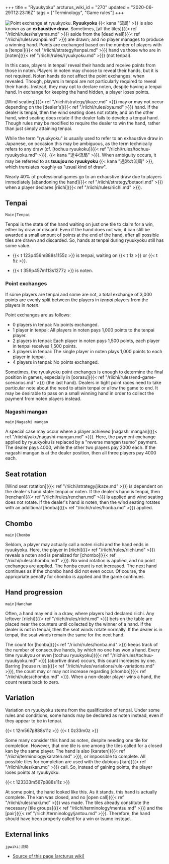 +++
title = "Ryuukyoku"
arcturus_wiki_id = "270"
updated = "2020-06-29T12:23:16Z"
tags = ["Terminology", "Game rules"]
+++

![[Point exchange at ryuukyoku](http://tenhou.net/0/?log=2014020716gm-0009-7447-c1bce130&tw=0).](Ryuukyoku.png "Point exchange at ryuukyoku.")
**Ryuukyoku** {{< kana "流局" >}} is also known as an **exhaustive draw**. Sometimes, [all the
tiles]({{< ref "/riichi/rules/haiyama.md" >}}) aside from the [dead
wall]({{< ref "/riichi/rules/wanpai.md" >}}) are drawn; and no player manages to produce a winning
hand. Points are exchanged based on the number of players with a
[tenpai]({{< ref "/riichi/strategy/tenpai.md" >}}) hand vs those who are in
[noten]({{< ref "/riichi/rules/ryuukyoku.md" >}}) (not tenpai).

In this case, players in tenpai' reveal their hands and receive points from those in noten. Players
in noten may choose to reveal their hands, but it is not required. Noten hands do not affect the
point exchanges, when revealed. Though, players in tenpai are not particularly required to reveal
their hands. Instead, they may opt to declare noten, despite having a tenpai hand. In exchange for
keeping the hand hidden, a player loses points.

[Wind seating]({{< ref "/riichi/strategy/jikaze.md" >}}) may or may not occur depending on the
[dealer's]({{< ref "/riichi/rules/oya.md" >}}) hand. If the dealer is tenpai, then the wind seating
does not rotate; and on the other hand, wind seating does rotate if the dealer fails to develop a
tenpai hand. Though rules may be modified to require the dealer to win the hand, rather than just
simply attaining tenpai.

While the term "ryuukyoku" is usually used to refer to an exhaustive draw in Japanese, on occasion
this may be ambiguous, as the term technically refers to any draw (cf. [tochuu
ryuukoku]({{< ref "/riichi/rules/tochuu-ryuukyoku.md" >}}), {{< kana "途中流局" >}}). When ambiguity
occurs, it may be referred to as **tsuujou no ryuukyoku** {{< kana "通常の流局" >}}, which
translates roughly as "usual kind of draw".

Nearly 40% of professional games go to an exhaustive draw due to players immediately [abandoning the
hand]({{< ref "/riichi/strategy/betaori.md" >}}) when a player
declares [riichi]({{< ref "/riichi/rules/riichi.md" >}}).

## Tenpai

`Main|Tenpai`

Tenpai is the state of the hand waiting on just one tile to claim for a win, either by draw or
discard. Even if the hand does not win, it can still be awarded a small amount of points at the end
of the hand, after all possible tiles are drawn and discarded. So, hands at tenpai during ryuukyoku
still has some value.

- {{< t 123p456m888s1155z >}} is tenpai, waiting on {{< t 1z >}} or {{< t 5z >}}.

<!-- end list -->

- {{< t 359p457m113s1277z >}} is noten.

### Point exchanges

If some players are tenpai and some are not, a total exchange of 3,000 points are evenly split
between the players in _tenpai_ players from the players in _noten_.

Point exchanges are as follows:

- 0 players in tenpai: No points exchanged.
- 1 player in tenpai: All players in noten pays 1,000 points to the tenpai player.
- 2 players in tenpai: Each player in noten pays 1,500 points, each player in tenpai receives 1,500
  points.
- 3 players in tenpai: The single player in noten plays 1,000 points to each player in tenpai.
- 4 players in tenpai: No points exchanged.

Sometimes, the ryuukyoku point exchanges is enough to determine the final position in games,
especially in [oorasu]({{< ref "/riichi/rules/end-game-scenarios.md" >}}) (the last hand). Dealers
in tight point races need to take particular note about the need to attain tenpai or allow the game
to end. It may be desirable to pass on a small winning hand in order to collect the payment from
noten players instead.

### Nagashi mangan

`main|Nagashi mangan`

A special case may occur where a player achieved [nagashi
mangan]({{< ref "/riichi/yaku/nagashi-mangan.md" >}}). Here, the payment exchange applied by
ryuukyoku is replaced by a "reverse mangan tsumo" payment. The dealer pays 4000, while the other two
players pay 2000 each. If the nagashi mangan is at the dealer position, then all three players pay
4000 each.

## Seat rotation

[Wind seat rotation]({{< ref "/riichi/strategy/jikaze.md" >}}) is dependent on the dealer's hand
state: tenpai or noten. If the dealer's hand is tenpai, then
[renchan]({{< ref "/riichi/rules/renchan.md" >}}) is applied and wind seating does not rotate. If
the dealer's hand is noten, then the wind seating rotates with an additional
[honba]({{< ref "/riichi/rules/honba.md" >}}) applied.

## Chombo

`main|Chombo`

Seldom, a player may actually call a noten riichi and the hand ends in ryuukyoku. Here, the player
in [riichi]({{< ref "/riichi/rules/riichi.md" >}}) reveals a noten and is penalized for
[chombo]({{< ref "/riichi/rules/chombo.md" >}}). No wind rotation is applied, and no point exchanges
are applied. The honba count is not increased. The next hand continues as if the chombo hand did not
even occur. Of course, the appropriate penalty for chombo is applied and the game continues.

## Hand progression

`main|Hanchan`

Often, a hand may end in a draw, where players had declared riichi. Any leftover
[riichi]({{< ref "/riichi/rules/riichi.md" >}}) bets on the table are placed near the counters until
collected by the winner of a hand. If the dealer is not in tenpai, then the seat winds rotate
normally. If the dealer is in tenpai, the seat winds remain the same for the next hand.

The count for [honba]({{< ref "/riichi/rules/honba.md" >}}) keeps track of the number of consecutive
hands, by which no one has won a hand. Every time ryuukyou or even [tochuu
ryuukyoku]({{< ref "/riichi/rules/tochuu-ryuukyoku.md" >}}) (abortive draw) occurs, this count
increases by one. Barring [house rules]({{< ref "/riichi/rules/variations/rule-variations.md" >}}),
the count may or may not increase regarding [chombo]({{< ref "/riichi/rules/chombo.md" >}}). When a
non-dealer player wins a hand, the count resets back to zero.

## Variation

Variation on ryuukyoku stems from the qualification of tenpai. Under some rules and conditions, some
hands may be declared as noten instead, even if they appear to be in tenpai.

{{< t 12m567p888s11z >}} {{< t 0z33m0z >}}

Some many consider this hand as noten, despite needing one tile for completion. However, that one
tile is one among the tiles called for a closed kan by the same player. The hand is also
[karaten]({{< ref "/riichi/terminology/karaten.md" >}}), or impossible to complete. All possible
tiles for completion are used with the dubious [kan]({{< ref "/riichi/rules/kan.md" >}}) call. So,
instead of gaining points, the player loses points at ryuukyoku.

{{< t 123333m567p888s11z >}}

At some point, the hand looked like this. As it stands, this hand is actually complete. The kan was
closed, and no [open call]({{< ref "/riichi/rules/naki.md" >}}) was made. The tiles already
constitute the necessary [tile groups]({{< ref "/riichi/terminology/mentsu.md" >}}) and the
[pair]({{< ref "/riichi/terminology/jantou.md" >}}). Therefore, the hand should have been properly
called for a win or tsumo instead.

## External links

`jpwiki|流局`

- [Source of this page [arcturus wiki]](http://arcturus.su/wiki/Ryuukyoku)
